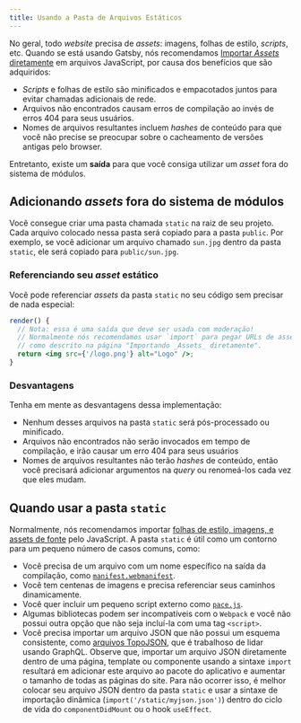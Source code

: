 ```yaml
---
title: Usando a Pasta de Arquivos Estáticos
---
```


No geral, todo _website_ precisa de _assets_: imagens, folhas de estilo, _scripts_, etc. Quando se está usando Gatsby, nós recomendamos
[Importar _Assets_ diretamente](/docs/importing-assets-into-files/) em arquivos JavaScript, por causa dos benefícios que são adquiridos:

- _Scripts_ e folhas de estilo são minificados e empacotados juntos para evitar chamadas adicionais de rede.
- Arquivos não encontrados causam erros de compilação ao invés de erros 404 para seus usuários.
- Nomes de arquivos resultantes incluem _hashes_ de conteúdo para que você não precise se preocupar sobre o cacheamento de versões antigas pelo browser.

Entretanto, existe um **saída** para que você consiga utilizar um _asset_ fora do sistema de módulos.

## Adicionando _assets_ fora do sistema de módulos

Você consegue criar uma pasta chamada `static` na raiz de seu projeto. Cada arquivo colocado nessa pasta será copiado para a pasta `public`. Por exemplo, se você adicionar um arquivo chamado `sun.jpg` dentro da pasta `static`, ele será copiado para `public/sun.jpg`.

### Referenciando seu _asset_ estático

Você pode referenciar _assets_ da pasta `static` no seu código sem precisar de nada especial:

```jsx
render() {
  // Nota: essa é uma saída que deve ser usada com moderação!
  // Normalmente nós recomendamos usar `import` para pegar URLs de assets
  // como descrito na página "Importando _Assets_ diretamente".
  return <img src={'/logo.png'} alt="Logo" />;
}
```

<EggheadEmbed
  lessonLink="https://egghead.io/lessons/gatsby-use-a-local-image-from-the-static-folder-in-a-gatsby-component"
  lessonTitle="Use a local image from the static folder in a Gatsby component"
/>

### Desvantagens

Tenha em mente as desvantagens dessa implementação:

- Nenhum desses arquivos na pasta `static` será pós-processado ou minificado.
- Arquivos não encontrados não serão invocados em tempo de compilação, e irão causar um erro 404 para seus usuários
- Nomes de arquivos resultantes não terão _hashes_ de conteúdo, então você precisará adicionar argumentos na _query_ ou renomeá-los cada vez que eles mudam.

## Quando usar a pasta `static`

Normalmente, nós recomendamos importar [folhas de estilo, imagens, e assets de fonte](/docs/importing-assets-into-files/) pelo JavaScript. A pasta `static` é útil como um contorno para um pequeno número de casos comuns, como:

- Você precisa de um arquivo com um nome específico na saída da compilação, como [`manifest.webmanifest`](https://developer.mozilla.org/en-US/docs/Web/Manifest).
- Você tem centenas de imagens e precisa referenciar seus caminhos dinamicamente.
- Você quer incluir um pequeno script externo como [`pace.js`](http://github.hubspot.com/pace/docs/welcome/).
- Algumas bibliotecas podem ser incompatíveis com o `Webpack` e você não possui outra opção que não seja incluí-la com uma tag `<script>`.
- Você precisa importar um arquivo JSON que não possui um esquema consistente, como [arquivos TopoJSON](https://en.wikipedia.org/wiki/GeoJSON#TopoJSON), que é trabalhoso de lidar usando GraphQL. Observe que, importar um arquivo JSON diretamente dentro de uma página, template ou componente usando a sintaxe `import` resultará em adicionar este arquivo ao pacote do aplicativo e aumentar o tamanho de todas as páginas do site. Para não ocorrer isso, é melhor colocar seu arquivo JSON dentro da pasta `static` e usar a sintaxe de importação dinâmica (`import('/static/myjson.json')`) dentro do ciclo de vida do `componentDidMount` ou o hook `useEffect`.
